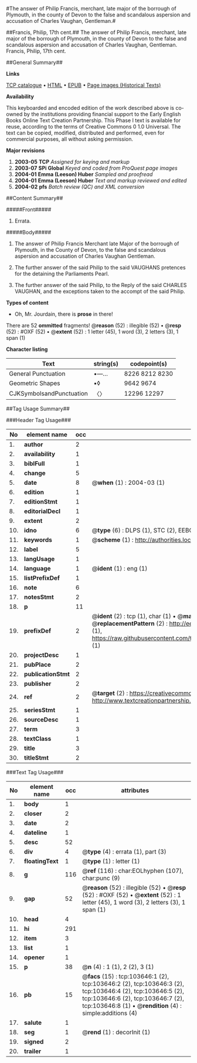 #The answer of Philip Francis, merchant, late major of the borrough of Plymouth, in the county of Devon to the false and scandalous aspersion and accusation of Charles Vaughan, Gentleman.#

##Francis, Philip, 17th cent.##
The answer of Philip Francis, merchant, late major of the borrough of Plymouth, in the county of Devon to the false and scandalous aspersion and accusation of Charles Vaughan, Gentleman.
Francis, Philip, 17th cent.

##General Summary##

**Links**

[TCP catalogue](http://www.ota.ox.ac.uk/tcp/)  • 
[HTML](http://tei.it.ox.ac.uk/tcp/Texts-HTML/free/A40/A40382.html)  • 
[EPUB](http://tei.it.ox.ac.uk/tcp/Texts-EPUB/free/A40/A40382.epub) • 
[Page images (Historical Texts)](https://data.historicaltexts.jisc.ac.uk/view?pubId=eebo-15539210e&pageId=eebo-15539210e-103646-1)

**Availability**

This keyboarded and encoded edition of the
	       work described above is co-owned by the institutions
	       providing financial support to the Early English Books
	       Online Text Creation Partnership. This Phase I text is
	       available for reuse, according to the terms of Creative
	       Commons 0 1.0 Universal. The text can be copied,
	       modified, distributed and performed, even for
	       commercial purposes, all without asking permission.

**Major revisions**

1. __2003-05__ __TCP__ *Assigned for keying and markup*
1. __2003-07__ __SPi Global__ *Keyed and coded from ProQuest page images*
1. __2004-01__ __Emma (Leeson) Huber__ *Sampled and proofread*
1. __2004-01__ __Emma (Leeson) Huber__ *Text and markup reviewed and edited*
1. __2004-02__ __pfs__ *Batch review (QC) and XML conversion*

##Content Summary##

#####Front#####

1. Errata.

#####Body#####

1. The answer of Philip Francis Merchant late Major of the borrough of Plymouth, in the County of Devon, to the false and scandalous aspersion and accusation of Charles Vaughan Gentleman.

1. The further answer of the said Philip to the said VAUGHANS pretences for the detaining the Parliaments Pearl.

1. The further answer of the said Philip, to the Reply of the said CHARLES VAUGHAN, and the exceptions taken to the accompt of the said Philip.

**Types of content**

  * Oh, Mr. Jourdain, there is **prose** in there!

There are 52 **ommitted** fragments! 
 @__reason__ (52) : illegible (52)  •  @__resp__ (52) : #OXF (52)  •  @__extent__ (52) : 1 letter (45), 1 word (3), 2 letters (3), 1 span (1)

**Character listing**


|Text|string(s)|codepoint(s)|
|---|---|---|
|General Punctuation|•—…|8226 8212 8230|
|Geometric Shapes|▪◊|9642 9674|
|CJKSymbolsandPunctuation|〈〉|12296 12297|

##Tag Usage Summary##

###Header Tag Usage###

|No|element name|occ|attributes|
|---|---|---|---|
|1.|__author__|2||
|2.|__availability__|1||
|3.|__biblFull__|1||
|4.|__change__|5||
|5.|__date__|8| @__when__ (1) : 2004-03 (1)|
|6.|__edition__|1||
|7.|__editionStmt__|1||
|8.|__editorialDecl__|1||
|9.|__extent__|2||
|10.|__idno__|6| @__type__ (6) : DLPS (1), STC (2), EEBO-CITATION (1), OCLC (1), VID (1)|
|11.|__keywords__|1| @__scheme__ (1) : http://authorities.loc.gov/ (1)|
|12.|__label__|5||
|13.|__langUsage__|1||
|14.|__language__|1| @__ident__ (1) : eng (1)|
|15.|__listPrefixDef__|1||
|16.|__note__|6||
|17.|__notesStmt__|2||
|18.|__p__|11||
|19.|__prefixDef__|2| @__ident__ (2) : tcp (1), char (1)  •  @__matchPattern__ (2) : ([0-9\-]+):([0-9IVX]+) (1), (.+) (1)  •  @__replacementPattern__ (2) : http://eebo.chadwyck.com/downloadtiff?vid=$1&page=$2 (1), https://raw.githubusercontent.com/textcreationpartnership/Texts/master/tcpchars.xml#$1 (1)|
|20.|__projectDesc__|1||
|21.|__pubPlace__|2||
|22.|__publicationStmt__|2||
|23.|__publisher__|2||
|24.|__ref__|2| @__target__ (2) : https://creativecommons.org/publicdomain/zero/1.0/ (1), http://www.textcreationpartnership.org/docs/. (1)|
|25.|__seriesStmt__|1||
|26.|__sourceDesc__|1||
|27.|__term__|3||
|28.|__textClass__|1||
|29.|__title__|3||
|30.|__titleStmt__|2||


###Text Tag Usage###

|No|element name|occ|attributes|
|---|---|---|---|
|1.|__body__|1||
|2.|__closer__|2||
|3.|__date__|2||
|4.|__dateline__|1||
|5.|__desc__|52||
|6.|__div__|4| @__type__ (4) : errata (1), part (3)|
|7.|__floatingText__|1| @__type__ (1) : letter (1)|
|8.|__g__|116| @__ref__ (116) : char:EOLhyphen (107), char:punc (9)|
|9.|__gap__|52| @__reason__ (52) : illegible (52)  •  @__resp__ (52) : #OXF (52)  •  @__extent__ (52) : 1 letter (45), 1 word (3), 2 letters (3), 1 span (1)|
|10.|__head__|4||
|11.|__hi__|291||
|12.|__item__|3||
|13.|__list__|1||
|14.|__opener__|1||
|15.|__p__|38| @__n__ (4) : 1 (1), 2 (2), 3 (1)|
|16.|__pb__|15| @__facs__ (15) : tcp:103646:1 (2), tcp:103646:2 (2), tcp:103646:3 (2), tcp:103646:4 (2), tcp:103646:5 (2), tcp:103646:6 (2), tcp:103646:7 (2), tcp:103646:8 (1)  •  @__rendition__ (4) : simple:additions (4)|
|17.|__salute__|1||
|18.|__seg__|1| @__rend__ (1) : decorInit (1)|
|19.|__signed__|2||
|20.|__trailer__|1||
